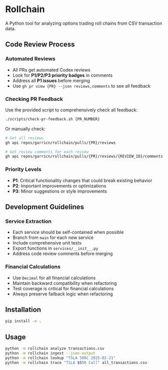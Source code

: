 # Rollchain

A Python tool for analyzing options trading roll chains from CSV transaction data.

## Code Review Process

### Automated Reviews
- All PRs get automated Codex reviews
- Look for **P1/P2/P3 priority badges** in comments
- Address all **P1 issues** before merging
- Use `gh pr view {PR} --json reviews,comments` to see all feedback

### Checking PR Feedback
Use the provided script to comprehensively check all feedback:

```bash
./scripts/check-pr-feedback.sh {PR_NUMBER}
```

Or manually check:
```bash
# Get all reviews
gh api repos/garricn/rollchain/pulls/{PR}/reviews

# Get review comments for each review
gh api repos/garricn/rollchain/pulls/{PR}/reviews/{REVIEW_ID}/comments
```

### Priority Levels
- **P1**: Critical functionality changes that could break existing behavior
- **P2**: Important improvements or optimizations  
- **P3**: Minor suggestions or style improvements

## Development Guidelines

### Service Extraction
- Each service should be self-contained when possible
- Branch from `main` for each new service
- Include comprehensive unit tests
- Export functions in `services/__init__.py`
- Address code review comments before merging

### Financial Calculations
- Use `Decimal` for all financial calculations
- Maintain backward compatibility when refactoring
- Test coverage is critical for financial calculations
- Always preserve fallback logic when refactoring

## Installation

```bash
pip install -e .
```

## Usage

```bash
python -m rollchain analyze transactions.csv
python -m rollchain ingest --json-output
python -m rollchain lookup "TSLA 500C 2025-02-21"
python -m rollchain trace "TSLA $550 Call" all_transactions.csv
```
